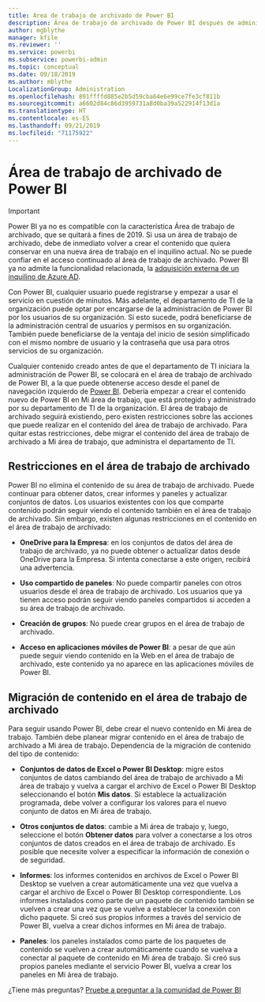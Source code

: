 ```yaml
---
title: Área de trabajo de archivado de Power BI
description: Área de trabajo de archivado de Power BI después de administrar al inquilino de Office 365
author: mgblythe
manager: kfile
ms.reviewer: ''
ms.service: powerbi
ms.subservice: powerbi-admin
ms.topic: conceptual
ms.date: 09/18/2019
ms.author: mblythe
LocalizationGroup: Administration
ms.openlocfilehash: 891ffffd885e2b5d59cba64e6e99ce7fe3cf811b
ms.sourcegitcommit: a6602d84c86d3959731a8d0ba39a522914f13d1a
ms.translationtype: HT
ms.contentlocale: es-ES
ms.lasthandoff: 09/21/2019
ms.locfileid: "71175922"
---
```

# <a name="power-bi-archived-workspace"></a>Área de trabajo de archivado de Power BI

> [!IMPORTANT]
> Power BI ya no es compatible con la característica Área de trabajo de archivado, que se quitará a fines de 2019. Si usa un área de trabajo de archivado, debe de inmediato volver a crear el contenido que quiera conservar en una nueva área de trabajo en el inquilino actual. No se puede confiar en el acceso continuado al área de trabajo de archivado. Power BI ya no admite la funcionalidad relacionada, la [adquisición externa de un inquilino de Azure AD](service-admin-faq.md#what-is-the-process-to-manage-a-tenant-created-by-microsoft-for-my-users).

Con Power BI, cualquier usuario puede registrarse y empezar a usar el servicio en cuestión de minutos.  Más adelante, el departamento de TI de la organización puede optar por encargarse de la administración de Power BI por los usuarios de su organización.  Si esto sucede, podrá beneficiarse de la administración central de usuarios y permisos en su organización. También puede beneficiarse de la ventaja del inicio de sesión simplificado con el mismo nombre de usuario y la contraseña que usa para otros servicios de su organización.

Cualquier contenido creado antes de que el departamento de TI iniciara la administración de Power BI, se colocará en el área de trabajo de archivado de Power BI, a la que puede obtenerse acceso desde el panel de navegación izquierdo de [Power BI](https://app.powerbi.com). Debería empezar a crear el contenido nuevo de Power BI en Mi área de trabajo, que está protegido y administrado por su departamento de TI de la organización.  El área de trabajo de archivado seguirá existiendo, pero existen restricciones sobre las acciones que puede realizar en el contenido del área de trabajo de archivado.  Para quitar estas restricciones, debe migrar el contenido del área de trabajo de archivado a Mi área de trabajo, que administra el departamento de TI.

## <a name="restrictions-in-your-archived-workspace"></a>Restricciones en el área de trabajo de archivado

Power BI no elimina el contenido de su área de trabajo de archivado. Puede continuar para obtener datos, crear informes y paneles y actualizar conjuntos de datos. Los usuarios existentes con los que comparte contenido podrán seguir viendo el contenido también en el área de trabajo de archivado. Sin embargo, existen algunas restricciones en el contenido en el área de trabajo de archivado:

* **OneDrive para la Empresa**: en los conjuntos de datos del área de trabajo de archivado, ya no puede obtener o actualizar datos desde OneDrive para la Empresa.  Si intenta conectarse a este origen, recibirá una advertencia.

* **Uso compartido de paneles**: No puede compartir paneles con otros usuarios desde el área de trabajo de archivado.  Los usuarios que ya tienen acceso podrán seguir viendo paneles compartidos si acceden a su área de trabajo de archivado.

* **Creación de grupos**: No puede crear grupos en el área de trabajo de archivado.

* **Acceso en aplicaciones móviles de Power BI**: a pesar de que aún puede seguir viendo contenido en la Web en el área de trabajo de archivado, este contenido ya no aparece en las aplicaciones móviles de Power BI.

## <a name="migrating-content-in-your-archived-workspace"></a>Migración de contenido en el área de trabajo de archivado

Para seguir usando Power BI, debe crear el nuevo contenido en Mi área de trabajo. También debe planear migrar contenido en el área de trabajo de archivado a Mi área de trabajo.  Dependencia de la migración de contenido del tipo de contenido:

* **Conjuntos de datos de Excel o Power BI Desktop**: migre estos conjuntos de datos cambiando del área de trabajo de archivado a Mi área de trabajo y vuelva a cargar el archivo de Excel o Power BI Desktop seleccionando el botón **Mis datos**.  Si establece la actualización programada, debe volver a configurar los valores para el nuevo conjunto de datos en Mi área de trabajo.

* **Otros conjuntos de datos**: cambie a Mi área de trabajo y, luego, seleccione el botón **Obtener datos** para volver a conectarse a los otros conjuntos de datos creados en el área de trabajo de archivado.  Es posible que necesite volver a especificar la información de conexión o de seguridad.

* **Informes**: los informes contenidos en archivos de Excel o Power BI Desktop se vuelven a crear automáticamente una vez que vuelva a cargar el archivo de Excel o Power BI Desktop correspondiente. Los informes instalados como parte de un paquete de contenido también se vuelven a crear una vez que se vuelve a establecer la conexión con dicho paquete. Si creó sus propios informes a través del servicio de Power BI, vuelva a crear dichos informes en Mi área de trabajo.

* **Paneles**: los paneles instalados como parte de los paquetes de contenido se vuelven a crear automáticamente cuando se vuelva a conectar al paquete de contenido en Mi área de trabajo. Si creó sus propios paneles mediante el servicio Power BI, vuelva a crear los paneles en Mi área de trabajo.

¿Tiene más preguntas? [Pruebe a preguntar a la comunidad de Power BI](http://community.powerbi.com/)

